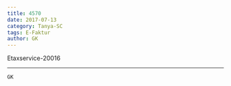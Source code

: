 ```yaml
---
title: 4570
date: 2017-07-13
category: Tanya-SC
tags: E-Faktur
author: GK
---
```


Etaxservice-20016

---



`GK`
